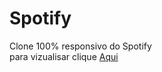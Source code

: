 # Spotify
Clone 100% responsivo do Spotify<br>
para vizualisar clique
<a href="https://spotify-omega-wine.vercel.app/">Aqui </a>

